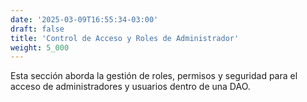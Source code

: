 ```yaml
---
date: '2025-03-09T16:55:34-03:00'
draft: false
title: 'Control de Acceso y Roles de Administrador'
weight: 5_000
---
```


Esta sección aborda la gestión de roles, permisos y seguridad para el acceso de administradores y usuarios dentro de una DAO.
